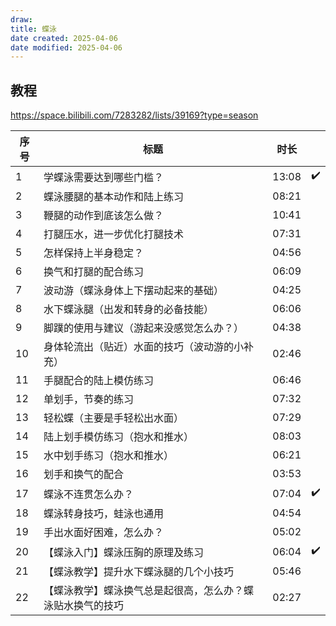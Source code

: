 ```yaml
---
draw:
title: 蝶泳
date created: 2025-04-06
date modified: 2025-04-06
---
```


## 教程

https://space.bilibili.com/7283282/lists/39169?type=season

| 序号  | 标题                            | 时长    |     |
| --- | ----------------------------- | ----- | --- |
| 1   | 学蝶泳需要达到哪些门槛？| 13:08 | ✔️  |
| 2   | 蝶泳腰腿的基本动作和陆上练习                | 08:21 |     |
| 3   | 鞭腿的动作到底该怎么做？| 10:41 |     |
| 4   | 打腿压水，进一步优化打腿技术                | 07:31 |     |
| 5   | 怎样保持上半身稳定？| 04:56 |     |
| 6   | 换气和打腿的配合练习                    | 06:09 |     |
| 7   | 波动游（蝶泳身体上下摆动起来的基础）| 04:25 |     |
| 8   | 水下蝶泳腿（出发和转身的必备技能）| 06:06 |     |
| 9   | 脚蹼的使用与建议（游起来没感觉怎么办？）| 04:38 |     |
| 10  | 身体轮流出（贴近）水面的技巧（波动游的小补充）| 02:46 |     |
| 11  | 手腿配合的陆上模仿练习                   | 06:46 |     |
| 12  | 单划手，节奏的练习                     | 07:32 |     |
| 13  | 轻松蝶（主要是手轻松出水面）| 07:29 |     |
| 14  | 陆上划手模仿练习（抱水和推水）| 08:03 |     |
| 15  | 水中划手练习（抱水和推水）| 06:21 |     |
| 16  | 划手和换气的配合                      | 03:53 |     |
| 17  | 蝶泳不连贯怎么办？| 07:04 | ✔️  |
| 18  | 蝶泳转身技巧，蛙泳也通用                  | 04:54 |     |
| 19  | 手出水面好困难，怎么办？| 05:02 |     |
| 20  |【蝶泳入门】蝶泳压胸的原理及练习              | 06:04 | ✔️  |
| 21  |【蝶泳教学】提升水下蝶泳腿的几个小技巧           | 05:46 |     |
| 22  |【蝶泳教学】蝶泳换气总是起很高，怎么办？蝶泳贴水换气的技巧 | 02:27 |     |
